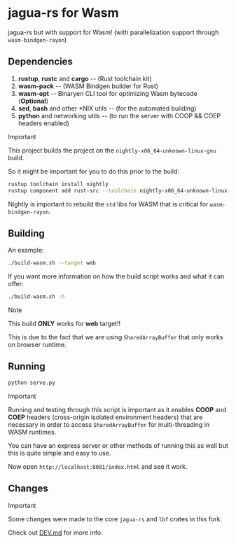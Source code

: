 # jagua-rs for Wasm

jagua-rs but with support for Wasm! (with parallelization support through `wasm-bindgen-rayon`)

## Dependencies 

1. **rustup**, **rustc** and **cargo** -- (Rust toolchain kit)
2. **wasm-pack** -- (WASM Bindgen builder for Rust)
3. **wasm-opt** -- Binaryen CLI tool for optimizing Wasm bytecode (**Optional**)
4. **sed**, **bash** and other *NIX utils -- (for the automated building)
5. **python** and networking utils -- (to run the server with COOP && COEP headers enabled)

> [!IMPORTANT]
> 
> This project builds the project on the `nightly-x86_64-unknown-linux-gnu` build.
> 
> So it might be important for you to do this prior to the build:
> 
> ```bash 
> rustup toolchain install nightly
> rustup component add rust-src --toolchain nightly-x86_64-unknown-linux-gnu
> ```
> 
> Nightly is important to rebuild the `std` libs for WASM that is critical for `wasm-bindgen-rayon`.
> 

## Building

An example:

```bash 
./build-wasm.sh --target web
```

If you want more information on how the build script works and what it can offer:

```bash 
./build-wasm.sh -h
```

> [!NOTE]
> 
> This build **ONLY** works for **web** target!!
> 
> This is due to the fact that we are using `SharedArrayBuffer` that only works 
> on browser runtime.
> 


## Running

```bash 
python serve.py
```

> [!IMPORTANT]
> 
> Running and testing through this script is important as it enables **COOP** and **COEP** headers
> (cross-origin isolated environment headers) that are necessary in order to access `SharedArrayBuffer`
> for multi-threading in WASM runtimes.
> 

You can have an express server or other methods of running this as well but this is quite simple and easy to use.

Now open `http://localhost:8081/index.html` and see it work.

## Changes

> [!IMPORTANT]
> 
> Some changes were made to the core `jagua-rs` and `lbf` crates in this fork.
> 
> Check out [DEV.md](https://github.com/nots1dd/jagua-rs/tree/wasm-parallel/DEV.md) for more info.
> 
